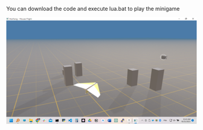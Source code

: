 You can download the code and execute lua.bat to play the minigame

![screenshot of the minigame](screenshot.png)
